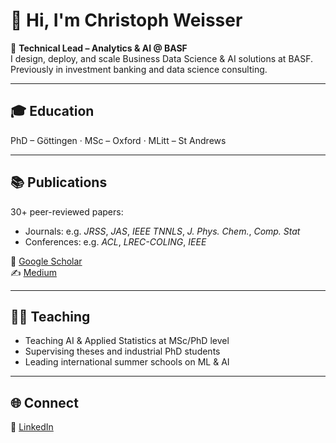 # 👋 Hi, I'm Christoph Weisser

🚀 **Technical Lead – Analytics & AI @ BASF**  
I design, deploy, and scale Business Data Science & AI solutions at BASF. Previously in investment banking and data science consulting.

---

## 🎓 Education

PhD – Göttingen · MSc – Oxford · MLitt – St Andrews

---

## 📚 Publications

30+ peer-reviewed papers:

- Journals: e.g. *JRSS*, *JAS*, *IEEE TNNLS*, *J. Phys. Chem.*, *Comp. Stat*  
- Conferences: e.g. *ACL*, *LREC-COLING*, *IEEE*

📖 [Google Scholar](https://scholar.google.com/citations?user=YpwYTioAAAAJ&hl=de)  
✍️ [Medium](https://medium.com/@christoph.j.weisser28)

---

## 👨‍🏫 Teaching

- Teaching AI & Applied Statistics at MSc/PhD level  
- Supervising theses and industrial PhD students  
- Leading international summer schools on ML & AI

---

## 🌐 Connect

💼 [LinkedIn](https://www.linkedin.com/in/christophweisser/)  

